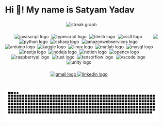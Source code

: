 <h1 align="left">Hi 👋! My name is Satyam Yadav</h1>

###

<div align="center">
  <img src="https://streak-stats.demolab.com?user=SatyamY10008&locale=en&mode=daily&theme=dracula&hide_border=false&border_radius=5" height="150" alt="streak graph"  />
</div>

###

<img align="right" height="150" src="https://media1.giphy.com/media/v1.Y2lkPTc5MGI3NjExcGdxMzBzcjJ2a3pmc3U1c3JzNGJub3c3enF0Njg0ZnM1YWw0MmlnZiZlcD12MV9pbnRlcm5hbF9naWZfYnlfaWQmY3Q9Zw/7u0xDii57oWIYuDQ7o/giphy.gif"  />

###

<div align="center">
  <img src="https://cdn.jsdelivr.net/gh/devicons/devicon/icons/javascript/javascript-original.svg" height="3" alt="javascript logo"  />
  <img width="1" />
  <img src="https://cdn.jsdelivr.net/gh/devicons/devicon/icons/typescript/typescript-original.svg" height="3" alt="typescript logo"  />
  <img width="1" />
  <img src="https://cdn.jsdelivr.net/gh/devicons/devicon/icons/html5/html5-original.svg" height="3" alt="html5 logo"  />
  <img width="1" />
  <img src="https://cdn.jsdelivr.net/gh/devicons/devicon/icons/css3/css3-original.svg" height="3" alt="css3 logo"  />
  <img width="1" />
  <img src="https://cdn.jsdelivr.net/gh/devicons/devicon/icons/python/python-original.svg" height="3" alt="python logo"  />
  <img width="1" />
  <img src="https://cdn.jsdelivr.net/gh/devicons/devicon/icons/csharp/csharp-original.svg" height="3" alt="csharp logo"  />
  <img width="1" />
  <img src="https://cdn.jsdelivr.net/gh/devicons/devicon/icons/amazonwebservices/amazonwebservices-line-wordmark.svg" height="3" alt="amazonwebservices logo"  />
  <img width="1" />
  <img src="https://cdn.jsdelivr.net/gh/devicons/devicon/icons/arduino/arduino-original.svg" height="3" alt="arduino logo"  />
  <img width="1" />
  <img src="https://cdn.jsdelivr.net/gh/devicons/devicon/icons/kaggle/kaggle-original.svg" height="3" alt="kaggle logo"  />
  <img width="1" />
  <img src="https://cdn.jsdelivr.net/gh/devicons/devicon/icons/linux/linux-original.svg" height="3" alt="linux logo"  />
  <img width="1" />
  <img src="https://cdn.jsdelivr.net/gh/devicons/devicon/icons/matlab/matlab-original.svg" height="3" alt="matlab logo"  />
  <img width="1" />
  <img src="https://cdn.jsdelivr.net/gh/devicons/devicon/icons/mysql/mysql-original.svg" height="3" alt="mysql logo"  />
  <img width="1" />
  <img src="https://cdn.jsdelivr.net/gh/devicons/devicon/icons/nextjs/nextjs-original.svg" height="3" alt="nextjs logo"  />
  <img width="1" />
  <img src="https://cdn.jsdelivr.net/gh/devicons/devicon/icons/nodejs/nodejs-original.svg" height="3" alt="nodejs logo"  />
  <img width="1" />
  <img src="https://cdn.jsdelivr.net/gh/devicons/devicon/icons/notion/notion-original.svg" height="3" alt="notion logo"  />
  <img width="1" />
  <img src="https://cdn.jsdelivr.net/gh/devicons/devicon/icons/opencv/opencv-original.svg" height="3" alt="opencv logo"  />
  <img width="1" />
  <img src="https://cdn.jsdelivr.net/gh/devicons/devicon/icons/raspberrypi/raspberrypi-original.svg" height="3" alt="raspberrypi logo"  />
  <img width="1" />
  <img src="https://cdn.jsdelivr.net/gh/devicons/devicon/icons/rust/rust-original.svg" height="3" alt="rust logo"  />
  <img width="1" />
  <img src="https://cdn.jsdelivr.net/gh/devicons/devicon/icons/tensorflow/tensorflow-original.svg" height="3" alt="tensorflow logo"  />
  <img width="1" />
  <img src="https://cdn.jsdelivr.net/gh/devicons/devicon/icons/vscode/vscode-original.svg" height="3" alt="vscode logo"  />
  <img width="1" />
  <img src="https://cdn.jsdelivr.net/gh/devicons/devicon/icons/unity/unity-original.svg" height="3" alt="unity logo"  />
</div>

###

<div align="center">
  <a href="http://www.gmail.com/satyadav@gmail.com" target="_blank">
    <img src="https://img.shields.io/static/v1?message=Gmail&logo=gmail&label=&color=D14836&logoColor=white&labelColor=&style=for-the-badge" height="35" alt="gmail logo"  />
  </a>
  <a href="https://www.linkedin.com/in/satyamyadav1213/" target="_blank">
    <img src="https://img.shields.io/static/v1?message=LinkedIn&logo=linkedin&label=&color=0077B5&logoColor=white&labelColor=&style=for-the-badge" height="35" alt="linkedin logo"  />
  </a>
</div>

###

<br clear="both">

<img src="https://raw.githubusercontent.com/SatyamY10008/SatyamY10008/output/snake.svg" alt="Snake animation" />

###
